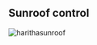 ## Sunroof control

![harithasunroof](https://user-images.githubusercontent.com/94221177/150648225-033e3416-68fb-40f3-a2b8-2ed8b293cb0b.png)
